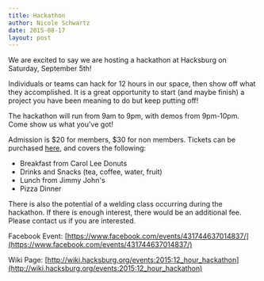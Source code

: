```yaml
---
title: Hackathon
author: Nicole Schwartz
date: 2015-08-17
layout: post
---
```


We are excited to say we are hosting a hackathon at Hacksburg on Saturday, September 5th!

Individuals or teams can hack for 12 hours in our space, then show off what they accomplished. It is a great opportunity to start (and maybe finish) a project you have been meaning to do but keep putting off!

The hackathon will run from 9am to 9pm, with demos from 9pm-10pm. Come show us what you've got!

Admission is $20 for members, $30 for non members. Tickets can be purchased [here](https://www.eventbrite.com/e/hackathon-tickets-18036724328), and covers the following:

  * Breakfast from Carol Lee Donuts
  * Drinks and Snacks (tea, coffee, water, fruit)
  * Lunch from Jimmy John's
  * Pizza Dinner

There is also the potential of a welding class occurring during the hackathon. If there is enough interest, there would be an additional fee. Please contact us if you are interested.

Facebook Event: [https://www.facebook.com/events/431744637014837/](https://www.facebook.com/events/431744637014837/)

Wiki Page: [http://wiki.hacksburg.org/events:2015:12_hour_hackathon](http://wiki.hacksburg.org/events:2015:12_hour_hackathon)
